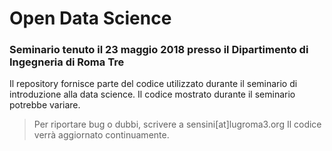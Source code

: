 # Open Data Science
### Seminario tenuto il 23 maggio 2018 presso il Dipartimento di Ingegneria di Roma Tre

Il repository fornisce parte del codice utilizzato durante il seminario di introduzione alla data science. 
Il codice mostrato durante il seminario potrebbe variare.

> Per riportare bug o dubbi, scrivere a sensini[at]lugroma3.org
> Il codice verrà aggiornato continuamente.
